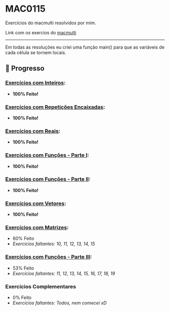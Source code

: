 # MAC0115
Exercícios do macmulti resolvidos por mim.

Link com os exercios do [macmulti](https://www.ime.usp.br/~macmulti/)

---
Em todas as resoluções eu criei uma função main() para que as variáveis de cada célula se tornem locais.


## 📝 Progresso

### [Exercícios com Inteiros](https://github.com/ghurone/mac0115/blob/master/Macmulti/exercicios_com_inteiros.ipynb):

- **100% Feito!**

### [Exercícios com Repetições Encaixadas](https://github.com/ghurone/mac0115/blob/master/Macmulti/exercicios_com_repeticoes_encaixadas.ipynb):

- **100% Feito!**

### [Exercícios com Reais](https://github.com/ghurone/mac0115/blob/master/Macmulti/exercicios_com_reais.ipynb):

- **100% Feito!**

### [Exercícios com Funções - Parte I](https://github.com/ghurone/mac0115/blob/master/Macmulti/exercicios_com_funcoes_1.ipynb):

- **100% Feito!**

### [Exercícios com Funções - Parte II](https://github.com/ghurone/mac0115/blob/master/Macmulti/exercicios_com_funcoes_2.ipynb):

- **100% Feito!**

### [Exercícios com Vetores](https://github.com/ghurone/mac0115/blob/master/Macmulti/exercicios_com_vetores.ipynb):

- **100% Feito!**

### [Exercícios com Matrizes](https://github.com/ghurone/mac0115/blob/master/Macmulti/exercicios_com_matrizes.ipynb):

- 60% Feito
- *Exercícios faltantes: 10, 11, 12, 13, 14, 15*

### [Exercícios com Funções - Parte III](https://github.com/ghurone/mac0115/blob/master/Macmulti/exercicios_com_funcoes_3.ipynb):

- 53% Feito
- *Exercícios faltantes: 11, 12, 13, 14, 15, 16, 17, 18, 19*

### Exercícios Complementares

- 0% Feito
- *Exercícios faltantes: Todos, nem comecei xD*
